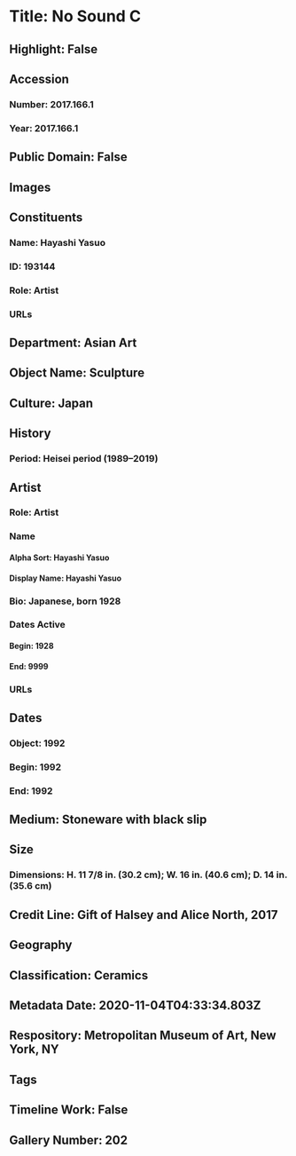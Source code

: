 # Title: No Sound C
## Highlight: False
## Accession
### Number: 2017.166.1
### Year: 2017.166.1
## Public Domain: False
## Images
## Constituents
### Name: Hayashi Yasuo
### ID: 193144
### Role: Artist
### URLs
## Department: Asian Art
## Object Name: Sculpture
## Culture: Japan
## History
### Period: Heisei period (1989–2019)
## Artist
### Role: Artist
### Name
#### Alpha Sort: Hayashi Yasuo
#### Display Name: Hayashi Yasuo
### Bio: Japanese, born 1928
### Dates Active
#### Begin: 1928
#### End: 9999
### URLs
## Dates
### Object: 1992
### Begin: 1992
### End: 1992
## Medium: Stoneware with black slip
## Size
### Dimensions: H. 11 7/8 in. (30.2 cm); W. 16 in. (40.6 cm); D. 14 in. (35.6 cm)
## Credit Line: Gift of Halsey and Alice North, 2017
## Geography
## Classification: Ceramics
## Metadata Date: 2020-11-04T04:33:34.803Z
## Respository: Metropolitan Museum of Art, New York, NY
## Tags
## Timeline Work: False
## Gallery Number: 202